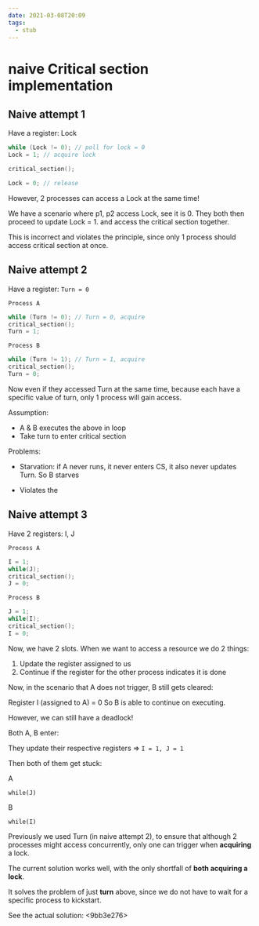 ```yaml
---
date: 2021-03-08T20:09
tags: 
  - stub
---
```


# naive Critical section implementation

## Naive attempt 1

Have a register: Lock

```c
while (Lock != 0); // poll for lock = 0
Lock = 1; // acquire lock

critical_section();

Lock = 0; // release
```

However, 2 processes can access a Lock at the same time!

We have a scenario where p1, p2 access Lock, see it is 0.
They both then proceed to update Lock = 1.
and access the critical section together.

This is incorrect and violates the <a501c808> principle, since only 1 process should access critical section at once.

## Naive attempt 2

Have a register: `Turn = 0`

`Process A`
```c
while (Turn != 0); // Turn = 0, acquire
critical_section();
Turn = 1;
```

`Process B`
```c
while (Turn != 1); // Turn = 1, acquire
critical_section();
Turn = 0;
```

Now even if they accessed Turn at the same time, because each have a specific value of turn, only 1 process will gain access.

Assumption:
- A & B executes the above in loop
- Take turn to enter critical section

Problems:
- Starvation:
  if A never runs, it never enters CS, it also never updates Turn. So B starves

- Violates the <e7bdfb0f> 

## Naive attempt 3

Have 2 registers: I, J

`Process A`
```c
I = 1;
while(J);
critical_section();
J = 0;
```

`Process B`
```c
J = 1;
while(I);
critical_section();
I = 0;
```

Now, we have 2 slots. When we want to access a resource we do 2 things:

1. Update the register assigned to us
2. Continue if the register for the other process indicates it is done

Now, in the scenario that A does not trigger, B still gets cleared:

Register I (assigned to A) = 0
So B is able to continue on executing.

However, we can still have a deadlock!

Both A, B enter:

They update their respective registers => `I = 1, J = 1`

Then both of them get stuck:

A
```
while(J)
```

B
```
while(I)
```

Previously we used Turn (in naive attempt 2), to ensure that although 2 processes might access concurrently,
only one can trigger when **acquiring** a lock.

The current solution works well, with the only shortfall of **both acquiring a lock**.

It solves the problem of just **turn** above, since we do not have to wait for a specific process to kickstart.

See the actual solution: <9bb3e276> 
